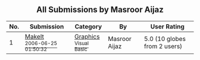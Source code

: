 ﻿<div align="center">

## All Submissions by Masroor Aijaz

</div>

No.  | Submission | Category | By   | User Rating
---- | ---------- | -------- | ---- | -----------
1 | [MakeIt<br /><sup>2006-06-25 01:50:32</sup>](https://github.com/Planet-Source-Code/masroor-aijaz-makeit__1-71890) | [Graphics<br /><sup>Visual Basic</sup>](../ByCategory/graphics__1-46.md) | Masroor Aijaz | 5.0 (10 globes from 2 users)

